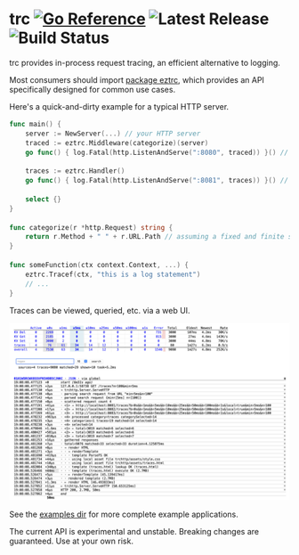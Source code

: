# trc [![Go Reference](https://pkg.go.dev/badge/github.com/peterbourgon/trc.svg)](https://pkg.go.dev/github.com/peterbourgon/trc) ![Latest Release](https://img.shields.io/github/v/release/peterbourgon/trc?style=flat-square) ![Build Status](https://github.com/peterbourgon/trc/actions/workflows/test.yaml/badge.svg?branch=main)

trc provides in-process request tracing, an efficient alternative to logging.

Most consumers should import [package eztrc][eztrc], which provides an API
specifically designed for common use cases.

[eztrc]: https://pkg.go.dev/github.com/peterbourgon/trc/eztrc

Here's a quick-and-dirty example for a typical HTTP server.

```go
func main() {
	server := NewServer(...) // your HTTP server
	traced := eztrc.Middleware(categorize)(server)
	go func() { log.Fatal(http.ListenAndServe(":8080", traced)) }() // normal API

	traces := eztrc.Handler()
	go func() { log.Fatal(http.ListenAndServe(":8081", traces)) }() // traces UI

	select {}
}

func categorize(r *http.Request) string {
	return r.Method + " " + r.URL.Path // assuming a fixed and finite set of possible paths
}

func someFunction(ctx context.Context, ...) {
	eztrc.Tracef(ctx, "this is a log statement")
	// ...
}
```

Traces can be viewed, queried, etc. via a web UI.

<kbd><img src="/ui.png"/></kbd>

See the [examples dir](https://github.com/peterbourgon/trc/tree/main/_examples)
for more complete example applications.

The current API is experimental and unstable. Breaking changes are guaranteed.
Use at your own risk.

